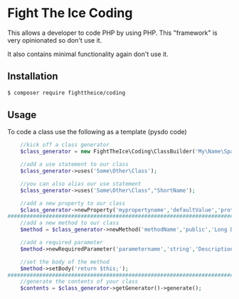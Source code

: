 # Fight The Ice Coding

This allows a developer to code PHP by using PHP. This "framework" is very opinionated so don't use it.

It also contains minimal functionality again don't use it.

## Installation
```bash
$ composer require fighttheice/coding
```

## Usage

To code a class use the following as a template (pysdo code)

```php
	//kick off a class generator
	$class_generator = new FightTheIce\Coding\ClassBuilder('My\Name\Space\AwesomeClass','My Awesome Class','This is a really long class description');

	//add a use statement to our class
	$class_generator->uses('Some\Other\Class');

	//you can also alias our use statement
	$class_generator->uses('Some\Other\Class","ShortName');

	//add a new property to our class
	$class_generator->newProperty('mypropertyname','defaultValue','protected','Long Description');
################################################################################################################
	//add a new method to our class
	$method = $class_generator->newMethod('methodName','public','Long Description of method');

	//add a required parameter 
	$method->newRequiredParameter('parametername','string','Description');

	//set the body of the method
	$method->setBody('return $this;');
################################################################################################################
	//generate the contents of your class
	$contents = $class_generator->getGenerator()->generate();
```